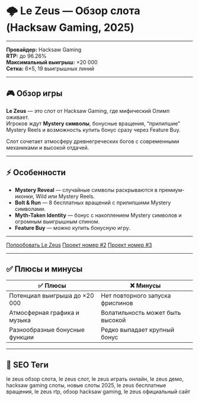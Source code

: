 # 🌩️ Le Zeus — Обзор слота (Hacksaw Gaming, 2025)

---

**Провайдер:** Hacksaw Gaming  
**RTP:** до 96.26%  
**Максимальный выигрыш:** ×20 000  
**Сетка:** 6×5, 19 выигрышных линий  

---

## 🎮 Обзор игры

**Le Zeus** — это слот от Hacksaw Gaming, где мифический Олимп оживает.  
Игроков ждут **Mystery символы**, бонусные вращения, “прилипшие” Mystery Reels и возможность купить бонус сразу через Feature Buy.  

Слот сочетает атмосферу древнегреческих богов с современными механиками и высокой отдачей.  

---

## ⚡ Особенности

- **Mystery Reveal** — случайные символы раскрываются в премиум-иконки, Wild или Mystery Reels.  
- **Bolt & Run** — 8 бесплатных вращений с прилипшими Mystery символами.  
- **Myth-Taken Identity** — бонус с накоплением Mystery символов и огромным выигрышным спином.  
- **Feature Buy** — можно купить бонусную игру.  

---


[Попробовать Le Zeus](https://k56thc2itt.com/?serial=36018&creative_id=1246&anid=SENTINO&path=registration&retentionId=a8aecea0-2dac-41a0-82ca-59e0cf53f33f&utm_source=russia&utm_medium=Alina&utm_campaign=KingQONK&utm_term=SENTINO)
[Проект номер #2](https://k56thc2itt.com/?serial=47116&creative_id=1286&anid=SENTINO&path=registration&retentionId=6ea75dae-5fbe-4550-b662-b83e4600a165&utm_source=russia&utm_medium=Alina&utm_campaign=KingQONK&utm_term=SENTINO)
[Проект номер #3](https://k56thc2itt.com/?serial=47117&creative_id=1288&anid=SENTINO&path=registration&retentionId=fd9d3881-a949-47f0-9752-99fc8d620f27&utm_source=russia&utm_medium=Alina&utm_campaign=KingQONK&utm_term=SENTINO)

---

## ✅ Плюсы и минусы

| ✅ Плюсы | ❌ Минусы |
|---------|----------|
| Потенциал выигрыша до ×20 000 | Нет повторного запуска фриспинов |
| Атмосферная графика и музыка | Волатильность может быть высокой |
| Разнообразные бонусные функции | Редко выпадает крупный бонус |

---

## 🧠 SEO Теги

le zeus обзор слота, le zeus слот, le zeus играть онлайн, le zeus демо, hacksaw gaming слоты, новые слоты 2025, le zeus бесплатные вращения, le zeus rtp, обзор hacksaw gaming, le zeus официальный сайт  
